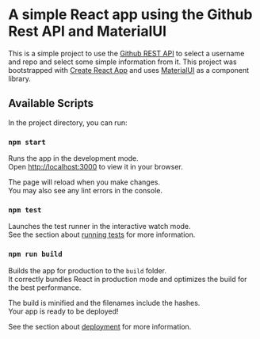 # A simple React app using the Github Rest API and MaterialUI

This is a simple project to use the [Github REST API](https://docs.github.com/en/rest?apiVersion=2022-11-28) to select a username and repo and select some simple information from it.
This project was bootstrapped with [Create React App](https://github.com/facebook/create-react-app) and uses [MaterialUI](https://mui.com/) as a component library.

## Available Scripts

In the project directory, you can run:

### `npm start`

Runs the app in the development mode.\
Open [http://localhost:3000](http://localhost:3000) to view it in your browser.

The page will reload when you make changes.\
You may also see any lint errors in the console.

### `npm test`

Launches the test runner in the interactive watch mode.\
See the section about [running tests](https://facebook.github.io/create-react-app/docs/running-tests) for more information.

### `npm run build`

Builds the app for production to the `build` folder.\
It correctly bundles React in production mode and optimizes the build for the best performance.

The build is minified and the filenames include the hashes.\
Your app is ready to be deployed!

See the section about [deployment](https://facebook.github.io/create-react-app/docs/deployment) for more information.

